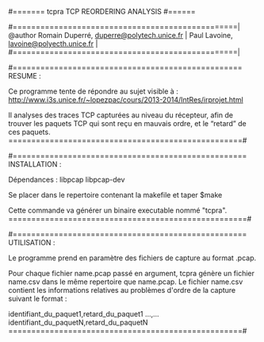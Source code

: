 #=======
tcpra
TCP REORDERING ANALYSIS
#======

#=================================================|
@author Romain Duperré, duperre@polytech.unice.fr |
	Paul Lavoine, lavoine@polyecth.unice.fr         |
#=================================================|

#==================================================
RESUME :

Ce programme tente de répondre au sujet visible à :
http://www.i3s.unice.fr/~lopezpac/cours/2013-2014/IntRes/irprojet.html

Il analyses des traces TCP capturées au niveau du récepteur,
afin de trouver les paquets TCP qui sont reçu en mauvais ordre, 
et le “retard” de ces paquets.
===================================================#


#===================================================
INSTALLATION :

Dépendances : libpcap libpcap-dev

Se placer dans le repertoire contenant la makefile et taper
	$make

Cette commande va générer un binaire executable nommé "tcpra".
====================================================#

#===================================================
UTILISATION :

Le programme prend en paramètre des fichiers de capture au format .pcap.

Pour chaque fichier name.pcap passé en argument, tcpra génère un fichier
name.csv dans le même repertoire que name.pcap.
Le fichier name.csv contient les informations relatives au problèmes 
d'ordre de la capture suivant le format :

identifiant_du_paquet1,retard_du_paquet1
...,...
identifiant_du_paquetN,retard_du_paquetN
===================================================#
